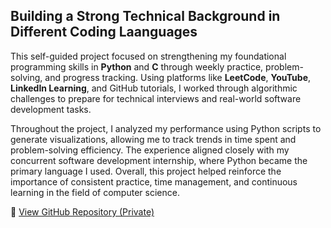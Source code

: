 ## Building a Strong Technical Background in Different Coding Laanguages 
This self-guided project focused on strengthening my foundational programming skills in **Python** and **C** through weekly practice, problem-solving, and progress tracking. Using platforms like **LeetCode**, **YouTube**, **LinkedIn Learning**, and GitHub tutorials, I worked through algorithmic challenges to prepare for technical interviews and real-world software development tasks.

Throughout the project, I analyzed my performance using Python scripts to generate visualizations, allowing me to track trends in time spent and problem-solving efficiency. The experience aligned closely with my concurrent software development internship, where Python became the primary language I used. Overall, this project helped reinforce the importance of consistent practice, time management, and continuous learning in the field of computer science.

🔗  [View GitHub Repository (Private)](https://github.com/cape5274/CSPB3112Summer2025.git)
